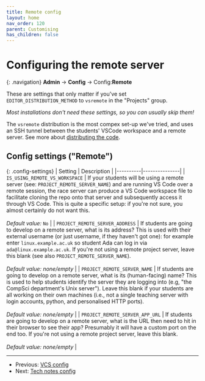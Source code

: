 ```yaml
---
title: Remote config
layout: home
nav_order: 120
parent: Customising
has_children: false
---
```



# Configuring the remote server

{: .navigation}
**Admin** → **Config** → Config:**Remote**

These are settings that only matter if you've set `EDITOR_DISTRIBUTION_METHOD`
to `vsremote` in the "Projects" group.

_Most installations don't need these settings, so you can usually skip them!_

The `vsremote` distribution is the most compex set-up we've tried, and uses
an SSH tunnel between the students' VSCode workspace and a remote server. See
more about [distributing the code](../buggy-editor/distributing-the-code).




















## Config settings ("Remote")

{: .config-settings}
| Setting  | Description   |
|----------|---------------|
| `IS_USING_REMOTE_VS_WORKSPACE` | If your students will be using a remote server (see: `PROJECT_REMOTE_SERVER_NAME`) and are running VS Code over a remote session, the race server can produce a VS Code workspace file to facilitate cloning the repo onto that server and subsequently access it through VS Code. This is quite a specific setup: if you&#39;re not sure, you almost certainly do not want this.   <br/><br/> _Default value:_ `No` |
| `PROJECT_REMOTE_SERVER_ADDRESS` | If students are going to develop on a remote server, what is its address? This is used with their external username (or just username, if they haven&#39;t got one): for example enter `linux.example.ac.uk` so student Ada can log in via `ada@linux.example.ac.uk`. If you&#39;re not using a remote project server, leave this blank (see also `PROJECT_REMOTE_SERVER_NAME`).  <br/><br/> _Default value:_ _none/empty_ |
| `PROJECT_REMOTE_SERVER_NAME` | If students are going to develop on a remote server, what is its (human-facing) name? This is used to help students identify the server they are logging into (e.g, &#34;the CompSci department&#39;s Unix server&#34;). Leave this blank if your students are all working on their own machines (i.e., not a single teaching server with login accounts, python, and personalised HTTP ports).  <br/><br/> _Default value:_ _none/empty_ |
| `PROJECT_REMOTE_SERVER_APP_URL` | If students are going to develop on a remote server, what is the URL then need to hit in their browser to see their app? Presumably it will have a custom port on the end too. If you&#39;re not using a remote project server, leave this blank.  <br/><br/> _Default value:_ _none/empty_ |

  
---
* Previous: [VCS config](vcs)
* Next: [Tech notes config](tech-notes)